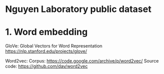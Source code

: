 # Nguyen Laboratory public dataset

# 1. Word embedding
GloVe: Global Vectors for Word Representation https://nlp.stanford.edu/projects/glove/

Word2vec: 
  Corpus: https://code.google.com/archive/p/word2vec/
  Source code: https://github.com/dav/word2vec
